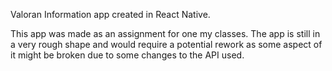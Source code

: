 Valoran Information app created in React Native.

This app was made as an assignment for one my classes.
The app is still in a very rough shape and would require a potential rework as some aspect of it might be broken due to some changes to the API used.

